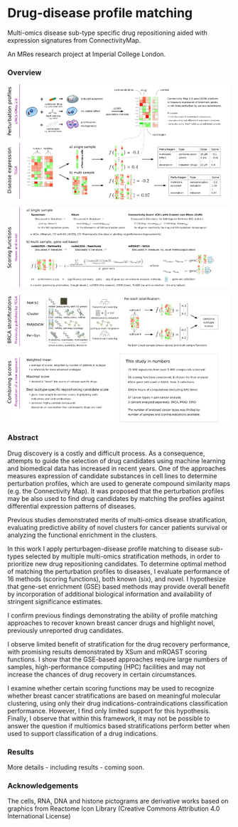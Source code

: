 # Drug-disease profile matching

Multi-omics disease sub-type specific drug repositioning aided with expression signatures from ConnectivityMap.

An MRes research project at Imperial College London.

### Overview

![](/images/profiles_and_expression.png?raw=true)

![](/images/scoring_functions.png?raw=true)

![](/images/stratifications.png?raw=true)


### Abstract

Drug discovery is a costly and difficult process. As a consequence, attempts to guide the selection of
drug candidates using machine learning and biomedical data has increased in recent years. One of
the approaches measures expression of candidate substances in cell lines to determine perturbation
profiles, which are used to generate compound similarity maps (e.g. the Connectivity Map). It was
proposed that the perturbation profiles may be also used to find drug candidates by matching the
profiles against differential expression patterns of diseases.

Previous studies demonstrated merits of multi-omics disease stratification, evaluating predictive ability
of novel clusters for cancer patients survival or analyzing the functional enrichment in the clusters.

In this work I apply perturbagen-disease profile matching to disease sub-types selected by multiple
multi-omics stratification methods, in order to prioritize new drug repositioning candidates. To
determine optimal method of matching the perturbation profiles to diseases, I evaluate performance of
16 methods (scoring functions), both known (six), and novel. I hypothesize that gene-set enrichment
(GSE) based methods may provide overall benefit by incorporation of additional biological information
and availability of stringent significance estimates.

I confirm previous findings demonstrating the ability of profile matching approaches to recover known
breast cancer drugs and highlight novel, previously unreported drug candidates.

I observe limited benefit of stratification for the drug recovery performance, with promising results
demonstrated by XSum and mROAST scoring functions. I show that the GSE-based approaches
require large numbers of samples, high-performance computing (HPC) facilities and may not increase
the chances of drug recovery in certain circumstances.

I examine whether certain scoring functions may be used to recognize whether breast cancer
stratifications are based on meaningful molecular clustering, using only their drug indications-contraindications classification performance. However, I find only limited support for this hypothesis.
Finally, I observe that within this framework, it may not be possible to answer the question if multiomics based stratifications perform better when used to support classification of a drug indications.

### Results

More details - including results - coming soon.


### Acknowledgements

The cells, RNA, DNA and histone pictograms are derivative works based on graphics from Reactome Icon Library (Creative Commons Attribution 4.0 International License)
